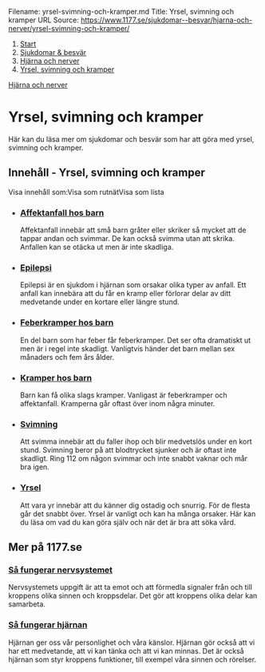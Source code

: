 Filename: yrsel-svimning-och-kramper.md
Title: Yrsel, svimning och kramper
URL Source: https://www.1177.se/sjukdomar--besvar/hjarna-och-nerver/yrsel-svimning-och-kramper/

1.  [Start](https://www.1177.se/)
2.  [Sjukdomar & besvär](https://www.1177.se/sjukdomar--besvar/)
3.  [Hjärna och nerver](https://www.1177.se/sjukdomar--besvar/hjarna-och-nerver/)
4.  [Yrsel, svimning och kramper](https://www.1177.se/sjukdomar--besvar/hjarna-och-nerver/yrsel-svimning-och-kramper/)

[Hjärna och nerver](https://www.1177.se/sjukdomar--besvar/hjarna-och-nerver/)

Yrsel, svimning och kramper
===========================

Här kan du läsa mer om sjukdomar och besvär som har att göra med yrsel, svimning och kramper.

Innehåll - Yrsel, svimning och kramper
--------------------------------------

Visa innehåll som:Visa som rutnätVisa som lista

*   ### [Affektanfall hos barn](https://www.1177.se/sjukdomar--besvar/hjarna-och-nerver/yrsel-svimning-och-kramper/affektanfall-hos-barn/)
    
    Affektanfall innebär att små barn gråter eller skriker så mycket att de tappar andan och svimmar. De kan också svimma utan att skrika. Anfallen kan se otäcka ut men är inte skadliga.
    
*   ### [Epilepsi](https://www.1177.se/sjukdomar--besvar/hjarna-och-nerver/yrsel-svimning-och-kramper/epilepsi/)
    
    Epilepsi är en sjukdom i hjärnan som orsakar olika typer av anfall. Ett anfall kan innebära att du får en kramp eller förlorar delar av ditt medvetande under en kortare eller längre stund.
    
*   ### [Feberkramper hos barn](https://www.1177.se/sjukdomar--besvar/hjarna-och-nerver/yrsel-svimning-och-kramper/feberkramper-hos-barn/)
    
    En del barn som har feber får feberkramper. Det ser ofta dramatiskt ut men är i regel inte skadligt. Vanligtvis händer det barn mellan sex månaders och fem års ålder.
    
*   ### [Kramper hos barn](https://www.1177.se/sjukdomar--besvar/hjarna-och-nerver/yrsel-svimning-och-kramper/kramper-hos-barn/)
    
    Barn kan få olika slags kramper. Vanligast är feberkramper och affektanfall. Kramperna går oftast över inom några minuter.
    
*   ### [Svimning](https://www.1177.se/sjukdomar--besvar/hjarna-och-nerver/yrsel-svimning-och-kramper/svimning/)
    
    Att svimma innebär att du faller ihop och blir medvetslös under en kort stund. Svimning beror på att blodtrycket sjunker och är oftast inte skadligt. Ring 112 om någon svimmar och inte snabbt vaknar och mår bra igen.
    
*   ### [Yrsel](https://www.1177.se/sjukdomar--besvar/hjarna-och-nerver/yrsel-svimning-och-kramper/yrsel/)
    
    Att vara yr innebär att du känner dig ostadig och snurrig. För de flesta går det snabbt över. Yrsel är vanligt och kan ha många orsaker. Här kan du läsa om vad du kan göra själv och när det är bra att söka vård.
    

Mer på 1177.se
--------------

### [Så fungerar nervsystemet](https://www.1177.se/liv--halsa/sa-fungerar-kroppen/hjarna-ryggmarg-och-nerver/)

Nervsystemets uppgift är att ta emot och att förmedla signaler från och till kroppens olika sinnen och kroppsdelar. Det gör att kroppens olika delar kan samarbeta.

### [Så fungerar hjärnan](https://www.1177.se/liv--halsa/sa-fungerar-kroppen/sa-fungerar-hjarnan/)

Hjärnan ger oss vår personlighet och våra känslor. Hjärnan gör också att vi har ett medvetande, att vi kan tänka och att vi kan minnas. Det är också hjärnan som styr kroppens funktioner, till exempel våra sinnen och rörelser.
